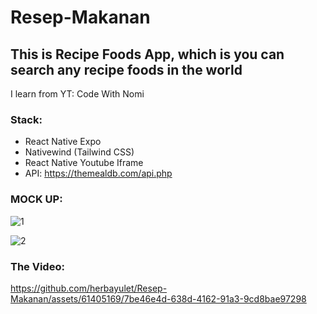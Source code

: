 # Resep-Makanan

## This is Recipe Foods App, which is you can search any recipe foods in the world
I learn from YT: Code With Nomi

### Stack:
  - React Native Expo
  - Nativewind (Tailwind CSS)
  - React Native Youtube Iframe
  - API: https://themealdb.com/api.php

### MOCK UP:
![1](https://github.com/herbayulet/Resep-Makanan/assets/61405169/fdff3a93-6802-4cf2-88c7-68aacf3788ef)

![2](https://github.com/herbayulet/Resep-Makanan/assets/61405169/0673b2fd-f7fb-435c-8ba2-a1d00fde656a)

### The Video:

https://github.com/herbayulet/Resep-Makanan/assets/61405169/7be46e4d-638d-4162-91a3-9cd8bae97298


  
